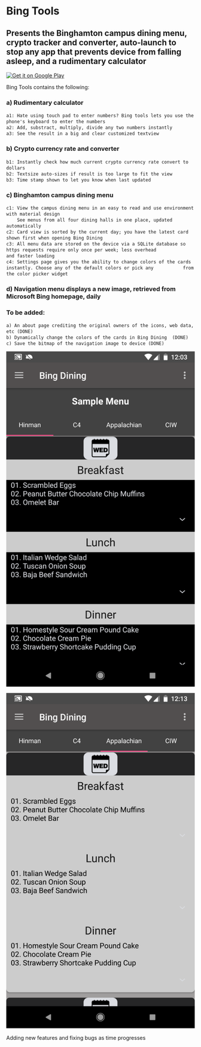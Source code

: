 # Bing Tools
## Presents the Binghamton campus dining menu, crypto tracker and converter, auto-launch to stop any app that prevents device from falling asleep, and a rudimentary calculator

<a href='https://play.google.com/store/apps/details?id=com.rroycsdev.bingtools&pcampaignid=MKT-Other-global-all-co-prtnr-py-PartBadge-Mar2515-1'><img alt='Get it on Google Play' width="200" height="75" src='https://play.google.com/intl/en_us/badges/images/generic/en_badge_web_generic.png'/></a>

Bing Tools contains the following:

### a) Rudimentary calculator
	a1: Hate using touch pad to enter numbers? Bing tools lets you use the phone's keyboard to enter the numbers
	a2: Add, substract, multiply, divide any two numbers instantly
	a3: See the result in a big and clear customized textview

### b) Crypto currency rate and converter 
	b1: Instantly check how much current crypto currency rate convert to dollars
	b2: Textsize auto-sizes if result is too large to fit the view
	b3: Time stamp shown to let you know when last updated
	
### c) Binghamton campus dining menu
	c1: View the campus dining menu in an easy to read and use environment with material design
	    See menus from all four dining halls in one place, updated automatically
	c2: Card view is sorted by the current day; you have the latest card shown first when opening Bing Dining
	c3: All menu data are stored on the device via a SQLite database so https requests require only once per week; less overhead 		    and faster loading
	c4: Settings page gives you the ability to change colors of the cards instantly. Choose any of the default colors or pick any 		    from the color picker widget
  
### d) Navigation menu displays a new image, retrieved from Microsoft Bing homepage, daily
  
### To be added:
	a) An about page crediting the original owners of the icons, web data, etc (DONE)
	b) Dynamically change the colors of the cards in Bing Dining  (DONE)
	c) Save the bitmap of the navigation image to device (DONE)

![Alt text](images/Bing_Dining.png "Bing_Dining")

![Alt text](images/Bing_Dining2.png "Bing_Dining2")


Adding new features and fixing bugs as time progresses
